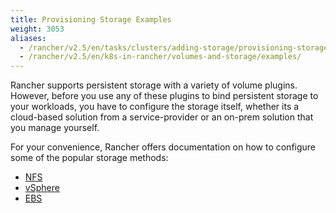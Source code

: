 ```yaml
---
title: Provisioning Storage Examples
weight: 3053
aliases:
  - /rancher/v2.5/en/tasks/clusters/adding-storage/provisioning-storage/
  - /rancher/v2.5/en/k8s-in-rancher/volumes-and-storage/examples/
---
```


Rancher supports persistent storage with a variety of volume plugins. However, before you use any of these plugins to bind persistent storage to your workloads, you have to configure the storage itself, whether its a cloud-based solution from a service-provider or an on-prem solution that you manage yourself.

For your convenience, Rancher offers documentation on how to configure some of the popular storage methods:

- [NFS](./nfs)
- [vSphere](./vsphere)
- [EBS](./ebs)
